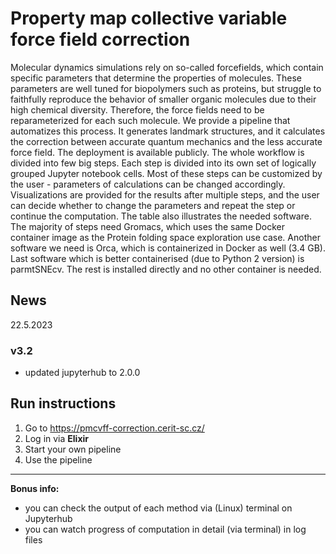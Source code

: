 # Property map collective variable force field correction
Molecular dynamics simulations rely on so-called forcefields, which contain specific parameters that determine the properties of molecules. These parameters are well tuned for biopolymers such as proteins, but struggle to faithfully reproduce the behavior of smaller organic molecules due to their high chemical diversity. Therefore, the force fields need to be reparameterized for each such molecule. We provide a pipeline that automatizes this process. It generates landmark structures, and it calculates the correction  between  accurate  quantum  mechanics  and  the less accurate force field. The deployment is available publicly. The whole workflow is divided into few big steps. Each step is divided into its own set of logically grouped Jupyter notebook cells. Most of these steps can be customized by the user - parameters of calculations can be changed accordingly. Visualizations are provided for the results after multiple steps, and the user can decide whether to change the parameters and repeat the step or continue the computation. The table also  illustrates the needed software. The majority of steps need Gromacs, which uses the same Docker container image as the Protein folding space exploration use case. Another software  we need is Orca, which is containerized in Docker as well (3.4 GB). Last software which is better containerised (due to Python 2 version) is parmtSNEcv. The rest is installed directly and no other container is needed.

## News
22.5.2023
### v3.2
- updated jupyterhub to 2.0.0

## Run instructions

1. Go to https://pmcvff-correction.cerit-sc.cz/
2. Log in via **Elixir**
3. Start your own pipeline
4. Use the pipeline

---

**Bonus info:**
- you can check the output of each method via (Linux) terminal on Jupyterhub
- you can watch progress of computation in detail (via terminal) in log files
